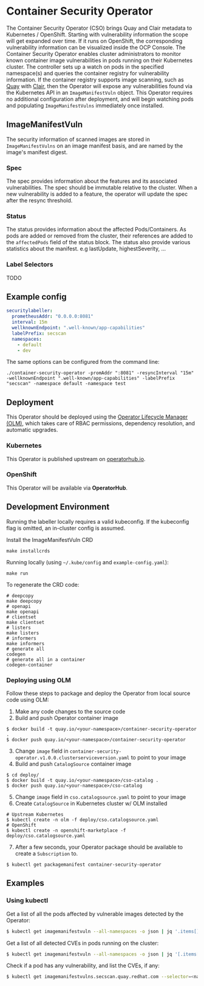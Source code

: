 # Container Security Operator 

The Container Security Operator (CSO) brings Quay and Clair metadata to Kubernetes / OpenShift. Starting with vulnerability information the scope will get expanded over time. If it runs on OpenShift, the corresponding vulnerability information can be visualized inside the OCP Console. The Container Security Operator enables cluster administrators to monitor known container image vulnerabilities in pods running on their Kubernetes cluster. The controller sets up a watch on pods in the specified namespace(s) and queries the container registry for vulnerability information. If the container registry supports image scanning, such as [Quay](https://github.com/quay/quay) with [Clair](https://github.com/quay/clair), then the Operator will expose any vulnerabilities found via the Kubernetes API in an `ImageManifestVuln` object.  This Operator requires no additional configuration after deployment, and will begin watching pods and populating `ImageManifestVulns` immediately once installed.

## ImageManifestVuln
The security information of scanned images are stored in `ImageManifestVulns` on an image manifest basis, and are named by the image's manifest digest.

### Spec
The spec provides information about the features and its associated vulnerabilities.
The spec should be immutable relative to the cluster. When a new vulnerability is added to a feature, the operator will update the spec after the resync threshold.

### Status
The status provides information about the affected Pods/Containers. As pods are added or removed
from the cluster, their references are added to the `affectedPods` field of the status block.
The status also provide various statistics about the manifest. e.g lastUpdate, highestSeverity, ...

### Label Selectors
TODO

## Example config
```yaml
securitylabeller:
  prometheusAddr: "0.0.0.0:8081"
  interval: 15m
  wellknownEndpoint: ".well-known/app-capabilities"
  labelPrefix: secscan
  namespaces:
    - default
    - dev
```

The same options can be configured from the command line:
```
./container-security-operator -promAddr ":8081" -resyncInterval "15m" -wellknownEndpoint ".well-known/app-capabilities" -labelPrefix "secscan" -namespace default -namespace test
```

## Deployment

This Operator should be deployed using the [Operator Lifecycle Manager (OLM)](https://github.com/operator-framework/operator-lifecycle-manager), which takes care of RBAC permissions, dependency resolution, and automatic upgrades.

### Kubernetes

This Operator is published upstream on [operatorhub.io](https://operatorhub.io/operator/project-quay-container-security-operator).

### OpenShift

This Operator will be available via **OperatorHub**.

## Development Environment

Running the labeller locally requires a valid kubeconfig.
If the kubeconfig flag is omitted, an in-cluster config is assumed.

Install the ImageManifestVuln CRD
```
make installcrds
```

Running locally (using `~/.kube/config` and `example-config.yaml`):
```
make run
```

To regenerate the CRD code:
```
# deepcopy
make deepcopy
# openapi
make openapi
# clientset
make clientset
# listers
make listers
# informers
make informers
# generate all
codegen
# generate all in a container
codegen-container
```

### Deploying using OLM

Follow these steps to package and deploy the Operator from local source code using OLM:

1. Make any code changes to the source code
2. Build and push Operator container image
```
$ docker build -t quay.io/<your-namespace>/container-security-operator .
$ docker push quay.io/<your-namespace>/container-security-operator
```
3. Change `image` field in `container-security-operator.v1.0.0.clusterserviceversion.yaml` to point to your image
4. Build and push `CatalogSource` container image
```
$ cd deploy/
$ docker build -t quay.io/<your-namespace>/cso-catalog .
$ docker push quay.io/<your-namespace>/cso-catalog
```
5. Change `image` field in `cso.catalogsource.yaml` to point to your image
6. Create `CatalogSource` in Kubernetes cluster w/ OLM installed
```
# Upstream Kubernetes
$ kubectl create -n olm -f deploy/cso.catalogsource.yaml
# OpenShift
$ kubectl create -n openshift-marketplace -f deploy/cso.catalogsource.yaml
```
7. After a few seconds, your Operator package should be available to create a `Subscription` to.
```
$ kubectl get packagemanifest container-security-operator
```

## Examples

### Using kubectl

Get a list of all the pods affected by vulnerable images detected by the Operator:
```sh
$ kubectl get imagemanifestvuln --all-namespaces -o json | jq '.items[].status.affectedPods' | jq 'keys' | jq 'unique'
```

Get a list of all detected CVEs in pods running on the cluster:
```sh
$ kubectl get imagemanifestvuln --all-namespaces -o json | jq '[.items[].spec.features[].vulnerabilities[].name'] | jq 'unique'
```

Check if a pod has any vulnerability, and list the CVEs, if any:
```sh
$ kubectl get imagemanifestvulns.secscan.quay.redhat.com --selector=<namespace>/<pod-name> -o jsonpath='{.items[*].spec.features[*].vulnerabilities[*].name}'
```
